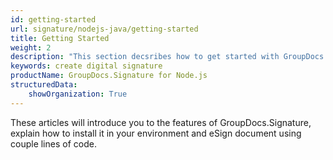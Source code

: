 ```yaml
---
id: getting-started
url: signature/nodejs-java/getting-started
title: Getting Started
weight: 2
description: "This section decsribes how to get started with GroupDocs.Signature for Node.js library"
keywords: create digital signature
productName: GroupDocs.Signature for Node.js
structuredData:
    showOrganization: True
---
```

These articles will introduce you to the features of GroupDocs.Signature, explain how to install it in your environment and eSign document using couple lines of code.
